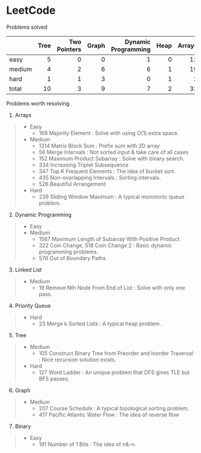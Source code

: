 # LeetCode
Problems solved

|        |   Tree |   Two Pointers |   Graph |   Dynamic Programming |   Heap |   Arrays |   Binary |   String |   Linked List |   total |
|:-------|-------:|---------------:|--------:|----------------------:|-------:|---------:|---------:|---------:|--------------:|--------:|
| easy   |      5 |              0 |       0 |                     1 |      0 |       12 |        1 |        4 |             3 |      26 |
| medium |      4 |              2 |       6 |                     6 |      1 |       19 |        0 |        4 |             5 |      47 |
| hard   |      1 |              1 |       3 |                     0 |      1 |        2 |        0 |        0 |             1 |       9 |
| total  |     10 |              3 |       9 |                     7 |      2 |       33 |        1 |        8 |             9 |      82 |

Problems worth resolving 

1. Arrays
>* Easy
>    * 169 Majority Element : Solve with using O(1) extra space.
>* Medium
>    * 1314 Matrix Block Sum : Prefix sum with 2D array
>    * 56 Merge Intervals : Not sorted input & take care of all cases
>    * 152 Maximum Product Subarray : Solve with binary search. 
>    * 334 Increasing Triplet Subsequence
>    * 347 Top K Frequent Elements : The idea of bucket sort.
>    * 435 Non-overlapping Intervals : Sorting intervals. 
>    * 526 Beautiful Arrangement
>* Hard
>    * 239 Sliding Window Maximum : A typical monotonic queue problem. 
2. Dynamic Programming
>* Easy
>* Medium
>    * 1567 Maximum Length of Subarray With Positive Product
>    * 322 Coin Change, 518 Coin Change 2 : Basic dynamic programming problems. 
>    * 576 Out of Boundary Paths
3. Linked List
>* Medium
>    * 19 Remove Nth Node From End of List : Solve with only one pass.
4. Priority Queue
>* Hard
>    * 23 Merge k Sorted Lists : A typical heap problem. 
5. Tree
>* Medium
>    * 105 Construct Binary Tree from Preorder and Inorder Traversal : Nice recursion solution exists. 
>* Hard
>    * 127 Word Ladder : An unique problem that DFS gives TLE but BFS passes.
6. Graph
>* Medium
>    * 207 Course Schedule : A typical topological sorting problem. 
>    * 417 Pacific Atlantic Water Flow : The idea of reverse flow
7. Binary
>* Easy
>    * 191 Number of 1 Bits : The idea of n&-n.   